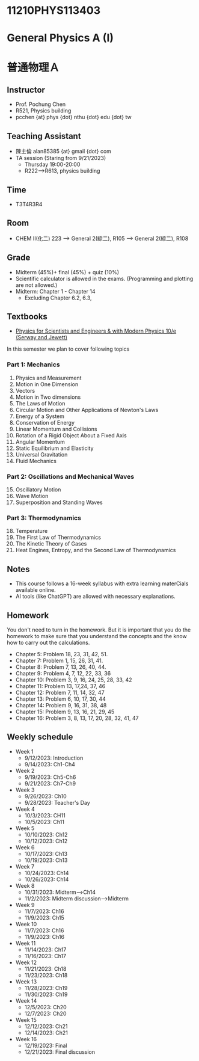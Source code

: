 # 11210PHYS113403
# General Physics A (I)
# 普通物理Ａ

## Instructor
* Prof. Pochung Chen
* R521, Physics building
* pcchen {at} phys {dot} nthu {dot} edu {dot} tw

## Teaching Assistant
* 陳主倫 alan85385 {at} gmail {dot} com
* TA session (Staring from 9/21/2023)
  * Thursday 19:00-20:00
  * R222-->R613, physics building

## Time
* T3T4R3R4

## Room
* CHEM II(化二) 223 --> General 2(綜二), R105 --> General 2(綜二), R108

## Grade
* Midterm (45%)+ final (45%) + quiz (10%)
* Scientific calculator is allowed in the exams. (Programming and plotting are not allowed.)
* Midterm: Chapter 1 - Chapter 14
  * Excluding Chapter 6.2, 6.3,


## Textbooks
* [Physics for Scientists and Engineers & with Modern Physics 10/e (Serway and Jewett)](https://www.tsanghai.com.tw/book_detail.php?c=264&no=3826#p=1)

In this semester we plan to cover following topics

### Part 1: Mechanics
1. Physics and Measurement
2. Motion in One Dimension
3. Vectors
4. Motion in Two dimensions
5. The Laws of Motion
6. Circular Motion and Other Applications of Newton's Laws
7. Energy of a System
8. Conservation of Energy
9. Linear Momentum and Collisions
10. Rotation of a Rigid Object About a Fixed Axis
11. Angular Momentum
12. Static Equilibrium and Elasticity
13. Universal Gravitation
14. Fluid Mechanics

### Part 2: Oscillations and Mechanical Waves
15. Oscillatory Motion
16. Wave Motion
17. Superposition and Standing Waves

### Part 3: Thermodynamics
18. Temperature
19. The First Law of Thermodynamics
20. The Kinetic Theory of Gases
21. Heat Engines, Entropy, and the Second Law of Thermodynamics

## Notes
* This course follows a 16-week syllabus with extra learning materCials available online.
* AI tools (like ChatGPT) are allowed with necessary explanations.

## Homework
You don't need to turn in the homework. But it is important that you do the homework to make sure that you understand the concepts and the know how to carry out the calculations.
* Chapter 5: Problem 18, 23, 31, 42, 51.
* Chapter 7: Problem 1, 15, 26, 31, 41.
* Chapter 8: Problem 7, 13, 26, 40, 44.
* Chapter 9: Problem 4, 7, 12, 22, 33, 36
* Chapter 10: Problem 3, 9, 16, 24, 25, 28, 33, 42
* Chapter 11: Problem 13, 17,24, 37, 46
* Chapter 12: Problem 7, 11, 14, 32, 47
* Chapter 13: Problem 6, 10, 17, 30, 44
* Chapter 14: Problem 9, 16, 31, 38, 48
* Chapter 15: Problem 9, 13, 16, 21, 29, 45
* Chapter 16: Problem 3, 8, 13, 17, 20, 28, 32, 41, 47

## Weekly schedule
* Week 1
  * 9/12/2023: Introduction
  * 9/14/2023: Ch1-Ch4
* Week 2
  * 9/19/2023: Ch5-Ch6
  * 9/21/2023: Ch7-Ch9
* Week 3
  * 9/26/2023: Ch10
  * 9/28/2023: Teacher's Day
* Week 4
  * 10/3/2023: CH11
  * 10/5/2023: Ch11
* Week 5
  * 10/10/2023: Ch12
  * 10/12/2023: Ch12
* Week 6
  * 10/17/2023: Ch13
  * 10/19/2023: Ch13
* Week 7
  * 10/24/2023: Ch14
  * 10/26/2023: Ch14
* Week 8
  * 10/31/2023: Midterm-->Ch14
  * 11/2/2023: Midterm discussion-->Midterm
* Week 9
  * 11/7/2023: Ch16
  * 11/9/2023: Ch15
* Week 10
  * 11/7/2023: Ch16
  * 11/9/2023: Ch16
* Week 11
  * 11/14/2023: Ch17
  * 11/16/2023: Ch17
* Week 12
  * 11/21/2023: Ch18
  * 11/23/2023: Ch18
* Week 13
  * 11/28/2023: Ch19
  * 11/30/2023: Ch19
* Week 14
  * 12/5/2023: Ch20
  * 12/7/2023: Ch20
* Week 15
  * 12/12/2023: Ch21
  * 12/14/2023: Ch21
* Week 16
  * 12/19/2023: Final
  * 12/21/2023: Final discussion
